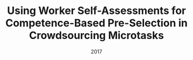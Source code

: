 ---
title: "Using Worker Self-Assessments for Competence-Based Pre-Selection in Crowdsourcing Microtasks"
collection: publications
permalink: /publication/2017-DBLP:journals/tochi/GadirajuFKSD17
date: 2017
venue: 'nan'
---